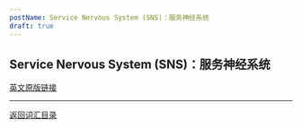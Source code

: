 ```yaml
---
postName: Service Nervous System (SNS)：服务神经系统
draft: true
---
```

## Service Nervous System (SNS)：服务神经系统

[英文原版链接](https://wiki.internetcomputer.org/wiki/Glossary)

---
[返回词汇目录](../glossary)